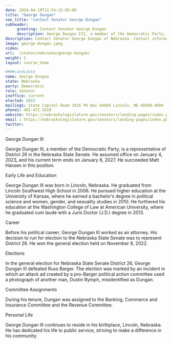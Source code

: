 ```yaml
---
date: 2024-04-19T11:54:12-05:00
title: "George Dungan"
seo_title: "contact Senator George Dungan"
subheader:
     greeting: Contact Senator George Dungan
     description: George Dungan III, a member of the Democratic Party, is a representative of District 26 in the Nebraska State Senate. He assumed office on January 4, 2023, and his current term ends on January 6, 2027. He succeeded Matt Hansen in this position.
description: Contact Senator George Dungan of Nebraska. Contact information for George Dungan includes email address, phone number, and mailing address.
image: george-dungan.jpeg
video:
url:  /states/nebraska/george-dungan/
weight: 1
layout: course_home

####candidate
name: George Dungan
state: Nebraska
party: Democratic
role: Senator
inoffice: current
elected: 2023
mailing1: State Capitol Room 1016 PO Box 94604 Lincoln, NE 68509-4604
phone1: 402-471-2610
website: https://nebraskalegislature.gov/senators/landing-pages/index.php?District=26/
email : https://nebraskalegislature.gov/senators/landing-pages/index.php?District=26/
twitter:
---
```


George Dungan III

George Dungan III, a member of the Democratic Party, is a representative of District 26 in the Nebraska State Senate. He assumed office on January 4, 2023, and his current term ends on January 6, 2027. He succeeded Matt Hansen in this position.

Early Life and Education

George Dungan III was born in Lincoln, Nebraska. He graduated from Lincoln Southwest High School in 2006. He pursued higher education at the University of Kansas, where he earned a bachelor’s degree in political science and women, gender, and sexuality studies in 2010. He furthered his education at the Washington College of Law at American University, where he graduated cum laude with a Juris Doctor (J.D.) degree in 2013.

Career

Before his political career, George Dungan III worked as an attorney. His decision to run for election to the Nebraska State Senate was to represent District 26. He won the general election held on November 8, 2022.

Elections

In the general election for Nebraska State Senate District 26, George Dungan III defeated Russ Barger. The election was marked by an incident in which an attack ad created by a pro-Barger political action committee used a photograph of another man, Dustin Rymph, misidentified as Dungan.

Committee Assignments

During his tenure, Dungan was assigned to the Banking, Commerce and Insurance Committee and the Revenue Committee.

Personal Life

George Dungan III continues to reside in his birthplace, Lincoln, Nebraska. He has dedicated his life to public service, striving to make a difference in his community.
